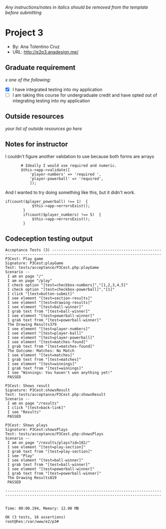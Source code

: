 *Any instructions/notes in italics should be removed from the template before submitting* 

# Project 3
+ By: Ana Tolentino Cruz
+ URL: http://e2p3.anadesign.me/

## Graduate requirement
*x one of the following:*
+ [X] I have integrated testing into my application
+ [ ] I am taking this course for undergraduate credit and have opted out of integrating testing into my application

## Outside resources
*your list of outside resources go here*

## Notes for instructor
 I couldn't figure another validation to use because both forms are arrays
 ```
        # Ideally I would use required and numeric. 
        $this->app->validate([
            'player-numbers' => 'required ',
            'player-powerball' => 'required',
            ]);
 ```
        
And I wanted to try doing something like this, but it didn't work.

```
if(count($player_powerball) !== 1)  {
            $this->app->errorsExist();
        }
        if(count($player_numbers) !== 5)  {
            $this->app->errorsExist();
        }
```



## Codeception testing output
```
Acceptance Tests (3) -----------------------------------------------------------------------------------------------------------------------
P3Cest: Play game
Signature: P3Cest:playGame
Test: tests/acceptance/P3Cest.php:playGame
Scenario --
 I am on page "/"
 I am on page "/play"
 I check option "[test=checkbox-numbers]","[1,2,3,4,5]"
 I check option "[test=checkbox-powerball]","[1]"
 I click "[test=button-submit]"
 I see element "[test=section-results]"
 I see element "[test=drawing-results]"
 I see element "[test=ball-winner]"
 I grab text from "[test=ball-winner]"
 I see element "[test=powerball-winner]"
 I grab text from "[test=powerball-winner]"
 The Drawing Results379
 I see element "[test=player-numbers]"
 I see element "[test=player-ball]"
 I see element "[test=player-powerball]"
 I see element "[test=matches-found]"
 I grab text from "[test=matches-found]"
 The Outcome: Matches: No Match
 I see element "[test=matches]"
 I grab text from "[test=matches]"
 I see element "[test=winnings]"
 I grab text from "[test=winnings]"
 I see "Winnings: You haven't won anything yet!"
 PASSED 

P3Cest: Shows result
Signature: P3Cest:showsResult
Test: tests/acceptance/P3Cest.php:showsResult
Scenario --
 I am on page "/results"
 I click "[test=back-link]"
 I see "Results"
 PASSED 

P3Cest: Shows plays
Signature: P3Cest:showsPlays
Test: tests/acceptance/P3Cest.php:showsPlays
Scenario --
 I am on page "/results/plays?id=102/"
 I see element "[test=play-section]"
 I grab text from "[test=play-section]"
 I see "Play"
 I see element "[test=ball-winner]"
 I grab text from "[test=ball-winner]"
 I see element "[test=powerball-winner]"
 I grab text from "[test=powerball-winner]"
 The Drawing Results819
 PASSED 

--------------------------------------------------------------------------------------------------------------------------------------------


Time: 00:00.194, Memory: 12.00 MB

OK (3 tests, 16 assertions)
root@hes:/var/www/e2/p3# 
```
